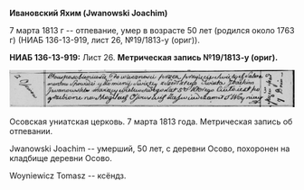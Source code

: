**Ивановский Яхим (Jwanowski Joachim)**

7 марта 1813 г -- отпевание, умер в возрасте 50 лет (родилcя около 1763
г) (НИАБ 136-13-919, лист 26, №19/1813-у (ориг)).

**НИАБ 136-13-919:** Лист 26. **Метрическая запись №19/1813-у (ориг).**

![](./media/f9e341ff249b5fcf7f135588e5790569f6ef3331.png)

Осовская униатская церковь. 7 марта 1813 года. Метрическая запись об
отпевании.

Jwanowski Joachim -- умерший, 50 лет, с деревни Осово, похоронен на
кладбище деревни Осово.

Woyniewicz Tomasz -- ксёндз.
